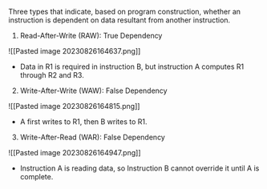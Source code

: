 Three types that indicate, based on program construction, whether an instruction is dependent on data resultant from another instruction. 

1. Read-After-Write (RAW): True Dependency

![[Pasted image 20230826164637.png]]
- Data in R1 is required in instruction B, but instruction A computes R1 through R2 and R3.

2. Write-After-Write (WAW): False Dependency

![[Pasted image 20230826164815.png]]
-  A first writes to R1, then B writes to R1. 

3. Write-After-Read (WAR): False Dependency

![[Pasted image 20230826164947.png]]
- Instruction A is reading data, so Instruction B cannot override it until A is complete.